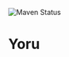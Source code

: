 ![Maven Status](https://img.shields.io/maven-central/v/org.apache.shardingsphere/shardingsphere-jdbc.svg?color=green)


# Yoru
